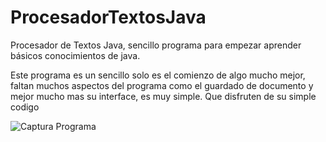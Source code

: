 # ProcesadorTextosJava
Procesador de Textos Java, sencillo programa para empezar aprender básicos conocimientos de java.

Este programa es un sencillo solo es el comienzo de algo mucho mejor, faltan muchos aspectos del programa
como el guardado de documento y mejor mucho mas su interface, es muy simple. Que disfruten de su simple
codigo


![Captura Programa](https://github.com/Yacoobs76/ProcesadorTextosJava/assets/144021540/c01bc50a-34a6-4322-80d8-f345f1d249ff)
